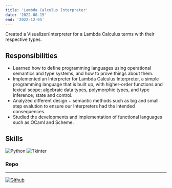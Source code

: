 ```yaml
---
title: 'Lambda Calculus Interpreter'
date: '2022-08-15'
end: '2022-12-05'
---
```

Created a Visualizer/Interpreter for a Lambda Calculus terms with their respective types.

## Responsibilities

- Learned how to define programming languages using operational semantics and type systems, and how to prove things about them.
- Implemented an Interpreter for Lambda Calculus Interpreter, a simple programming language that is built up, with higher-order functions and lexical scope; algebraic data types, polymorphic types, and type inference; state and control.
- Analyzed different design + semantic methods such as big and small step evalution to ensure our Interpreters had the intended consequences.
- Studied the developments and implementation of functional languages such as OCaml and Scheme.

## Skills
![Python][Python]
![Tkinter][Tkinter]


### Repo
---
[![Github](https://skillicons.dev/icons?i=github)](https://github.com/ND-CSE-40431/pl-programming-svntii)

[Python]: https://img.shields.io/badge/Python-3776AB?style=for-the-badge&logo=python&logoColor=white
[Tkinter]: https://img.shields.io/badge/Tkinter-008000?style=for-the-badge&logo=Tkinter&logoColor=white